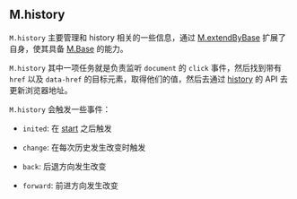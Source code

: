 ## M.history

`M.history` 主要管理和 history 相关的一些信息，通过 [M.extendByBase](/M.extendByBase) 扩展了自身，使其具备 [M.Base](/M.Base) 的能力。

`M.history` 其中一项任务就是负责监听 `document` 的 `click` 事件，然后找到带有 `href` 以及 `data-href` 的目标元素，取得他们的值，然后去通过 [history](https://developer.mozilla.org/en-US/docs/Web/Guide/API/DOM/Manipulating_the_browser_history) 的 API 去更新浏览器地址。

`M.history` 会触发一些事件：

* `inited`: 在 [start](/start) 之后触发

* `change`: 在每次历史发生改变时触发

* `back`: 后退方向发生改变

* `forward`: 前进方向发生改变

